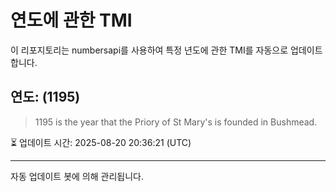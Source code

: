 
# 연도에 관한 TMI

이 리포지토리는 numbersapi를 사용하여 특정 년도에 관한 TMI를 자동으로 업데이트합니다.

## 연도: (1195)
> 1195 is the year that the Priory of St Mary's is founded in Bushmead.

⏳ 업데이트 시간: 2025-08-20 20:36:21 (UTC)

---
자동 업데이트 봇에 의해 관리됩니다.
